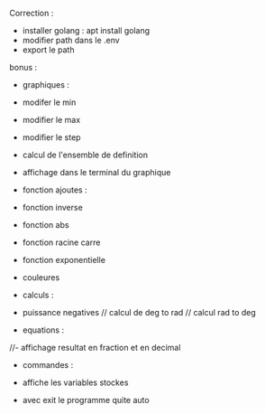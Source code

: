 Correction :

 - installer golang : apt install golang
 - modifier path dans le .env
 - export le path

bonus :

 - graphiques :

  - modifer le min 
  - modifier le max
  - modifier le step
  - calcul de l'ensemble de definition
  - affichage dans le terminal du graphique

 - fonction ajoutes :

  - fonction inverse
  - fonction abs
  - fonction racine carre
  - fonction exponentielle

 - couleures

 - calculs :

  - puissance negatives
  // calcul de deg to rad
  // calcul rad to deg

 - equations :

  //- affichage resultat en fraction et en decimal

 - commandes :

  - affiche les variables stockes
  - avec exit le programme quite auto 
